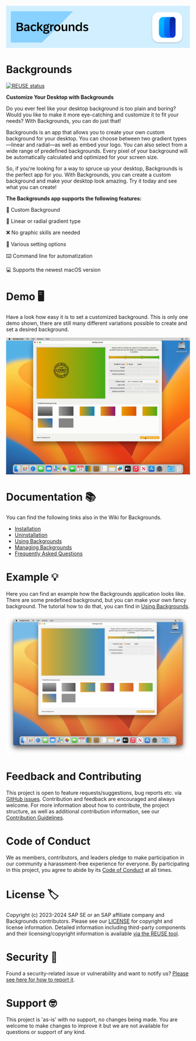 ![BackgroundsBanner](https://github.com/SAP/backgrounds/blob/main/readme_images/banner_backgrounds.png)

# Backgrounds

[![REUSE status](https://api.reuse.software/badge/github.com/SAP/backgrounds)](https://api.reuse.software/info/github.com/SAP/backgrounds)

**Customize Your Desktop with Backgrounds**
 
Do you ever feel like your desktop background is too plain and boring? Would you like to make it more eye-catching and customize it to fit your needs? With Backgrounds, you can do just that!
 
Backgrounds is an app that allows you to create your own custom background for your desktop. You can choose between two gradient types—linear and radial—as well as embed your logo. You can also select from a wide range of predefined backgrounds. Every pixel of your background will be automatically calculated and optimized for your screen size. 
 
So, if you're looking for a way to spruce up your desktop, Backgrounds is the perfect app for you. With Backgrounds, you can create a custom background and make your desktop look amazing. Try it today and see what you can create!

**The Backgrounds app supports the following features:**

🌈 Custom Background

🌟 Linear or radial gradient type

❌ No graphic skills are needed

🚀 Various setting options

⌨️ Command line for automatization

💻 Supports the newest macOS version


# Demo 🖥️

Have a look how easy it is to set a customized background. This is only one demo shown, there are still many different variations possible to create and set a desired background.

![BackgroundsBanner](https://github.com/SAP/backgrounds/blob/main/readme_images/Backgrounds_save_user_created_background.gif)




# Documentation 📚

You can find the following links also in the Wiki for Backgrounds.

* [Installation](https://github.com/SAP/backgrounds/wiki/Installation)
* [Uninstallation](https://github.com/SAP/backgrounds/wiki/Uninstallation)
* [Using Backgrounds](https://github.com/SAP/backgrounds/wiki/Using-Backgrounds)
* [Managing Backgrounds](https://github.com/SAP/backgrounds/wiki/Managing-Backgrounds)
* [Frequently Asked Questions](https://github.com/SAP/backgrounds/wiki/Frequently-Asked-Questions)

# Example 💡

Here you can find an example how the Backgrounds application looks like. There are some predefined background, but you can make your own fancy background. The tutorial how to do that, you can find in [Using Backgrounds](https://github.com/SAP/backgrounds/wiki/Using-Backgrounds).

![BackgroundsApplication](https://github.com/SAP/backgrounds/blob/main/readme_images/Backgrounds_application.png)

# Feedback and Contributing

This project is open to feature requests/suggestions, bug reports etc. via [GitHub issues](https://github.com/SAP/backgrounds/issues). Contribution and feedback are encouraged and always welcome. For more information about how to contribute, the project structure, as well as additional contribution information, see our [Contribution Guidelines](CONTRIBUTING.md).

# Code of Conduct

We as members, contributors, and leaders pledge to make participation in our community a harassment-free experience for everyone. By participating in this project, you agree to abide by its [Code of Conduct](CODE_OF_CONDUCT.md) at all times.

# License 🏷️

Copyright (c) 2023-2024 SAP SE or an SAP affiliate company and Backgrounds contributors. Please see our [LICENSE](LICENSE) for copyright and license information. Detailed information including third-party components and their licensing/copyright information is available [via the REUSE tool](https://api.reuse.software/info/github.com/SAP/backgrounds).


# Security 👮
Found a security-related issue or vulnerability and want to notify us? [Please see here for how to report it](https://github.com/SAP/backgrounds/security/policy).

# Support 🤓

This project is 'as-is' with no support, no changes being made. You are welcome to make changes to improve it but we are not available for questions or support of any kind.
